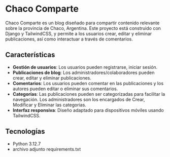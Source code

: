 # Chaco Comparte

Chaco Comparte es un blog diseñado para compartir contenido relevante sobre la provincia de Chaco, Argentina. Este proyecto está construido con Django y TailwindCSS, y permite a los usuarios crear, editar y eliminar publicaciones, así como interactuar a través de comentarios.

## Características

- **Gestión de usuarios**: Los usuarios pueden registrarse, iniciar sesión.
- **Publicaciones de blog**: Los administradores/colaboradores pueden crear, editar y eliminar publicaciones.
- **Comentarios**: Los usuarios pueden comentar en las publicaciones y los autores pueden editar o eliminar sus comentarios.
- **Categorías**: Las publicaciones pueden ser categorizadas para facilitar la navegación. Los administradores son los encargados de Crear, Modificar y Eliminar las categorias.
- **Interfaz responsiva**: Diseño adaptado para dispositivos móviles usando TailwindCSS.

## Tecnologías

- Python 3.12.7
- archivo adjunto requirements.txt
